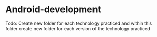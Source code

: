 # Android-development

Todo: Create new folder for each technology practiced and within this folder create
new folder for each version of the technology practiced
